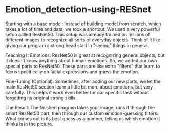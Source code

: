 # Emotion_detection-using-RESnet

Starting with a base model: Instead of building model from scratch, which takes a lot of time and data, we took a shortcut. We used a very powerful setup called ResNet50. This setup was already trained on millions of different images to recognize all sorts of everyday objects. Think of it like giving our program a strong head start in "seeing" things in general.

Teaching It Emotions: ResNet50 is great at recognizing general objects, but it doesn't know anything about human emotions. So, we added our own special parts to ResNet50. These parts are like extra "filters" that learn to focus specifically on facial expressions and guess the emotion.

Fine-Tuning (Optional): Sometimes, after adding our new parts, we let the main ResNet50 section learn a little bit more about emotions, but very carefully. This helps it work even better for our specific task without forgetting its original strong skills.

The Result: The finished program takes your image, runs it through the smart ResNet50 part, then through our custom emotion-guessing filters. What comes out is its best guess as a number, telling us which emotion it thinks is in the picture.

